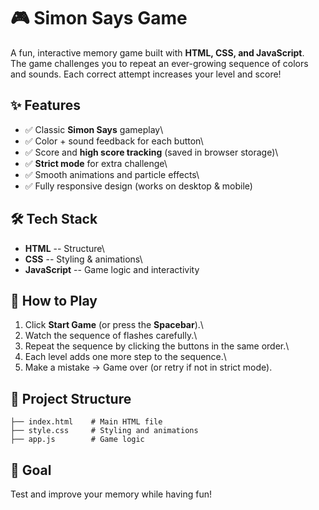 # 🎮 Simon Says Game

A fun, interactive memory game built with **HTML, CSS, and
JavaScript**.\
The game challenges you to repeat an ever-growing sequence of colors and
sounds. Each correct attempt increases your level and score!

## ✨ Features

-   ✅ Classic **Simon Says** gameplay\
-   ✅ Color + sound feedback for each button\
-   ✅ Score and **high score tracking** (saved in browser storage)\
-   ✅ **Strict mode** for extra challenge\
-   ✅ Smooth animations and particle effects\
-   ✅ Fully responsive design (works on desktop & mobile)

## 🛠️ Tech Stack

-   **HTML** -- Structure\
-   **CSS** -- Styling & animations\
-   **JavaScript** -- Game logic and interactivity

## 🚀 How to Play

1.  Click **Start Game** (or press the **Spacebar**).\
2.  Watch the sequence of flashes carefully.\
3.  Repeat the sequence by clicking the buttons in the same order.\
4.  Each level adds one more step to the sequence.\
5.  Make a mistake → Game over (or retry if not in strict mode).

## 📂 Project Structure

    ├── index.html    # Main HTML file
    ├── style.css     # Styling and animations
    ├── app.js        # Game logic

## 🎯 Goal

Test and improve your memory while having fun!
